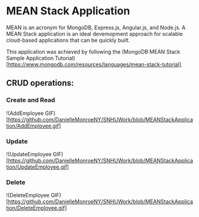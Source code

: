 # MEAN Stack Application 

MEAN is an acronym for MongoDB, Express.js, Angular.js, and Node.js. A MEAN Stack application is an ideal devemopment approach for scalable cloud-based applications that can be quickly built.  

This application was achieved by following the (MongoDB MEAN Stack Sample Application Tutorial)[https://www.mongodb.com/resources/languages/mean-stack-tutorial]. 

## CRUD operations:
### Create and Read
!(AddEmployee GIF)[https://github.com/DanielleMonroeNY/SNHUWork/blob/MEANStackApplication/AddEmployee.gif]

### Update
!(UpdateEmployee GIF)[https://github.com/DanielleMonroeNY/SNHUWork/blob/MEANStackApplication/UpdateEmployee.gif]

### Delete
!(DeleteEmployee GIF)[https://github.com/DanielleMonroeNY/SNHUWork/blob/MEANStackApplication/DeleteEmployee.gif]

